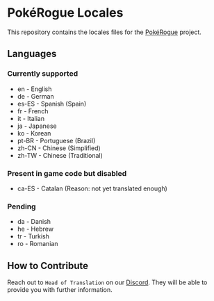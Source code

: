 # PokéRogue Locales

This repository contains the locales files for the [PokéRogue](https://github.com/pagefaultgames/pokerogue) project.

## Languages

### Currently supported

- en - English
- de - German
- es-ES - Spanish (Spain)
- fr - French
- it - Italian
- ja - Japanese
- ko - Korean
- pt-BR - Portuguese (Brazil)
- zh-CN - Chinese (Simplified)
- zh-TW - Chinese (Traditional)

### Present in game code but disabled

- ca-ES - Catalan (Reason: not yet translated enough)

### Pending

- da - Danish
- he - Hebrew
- tr - Turkish
- ro - Romanian

## How to Contribute

Reach out to `Head of Translation` on our [Discord](https://discord.gg/x6mnWhvc).
They will be able to provide you with further information.
